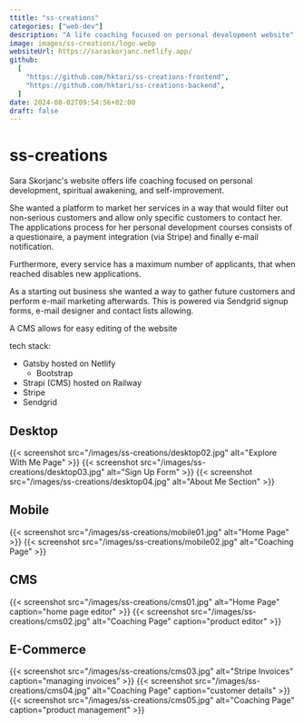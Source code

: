```yaml
---
ttitle: "ss-creations"
categories: ["web-dev"]
description: "A life coaching focused on personal development website"
image: images/ss-creations/logo.webp
websiteUrl: https://saraskorjanc.netlify.app/
github:
  [
    "https://github.com/hktari/ss-creations-frontend",
    "https://github.com/hktari/ss-creations-backend",
  ]
date: 2024-08-02T09:54:56+02:00
draft: false
---
```


# ss-creations

Sara Skorjanc's website offers life coaching focused on personal development, spiritual awakening, and self-improvement.

She wanted a platform to market her services in a way that would filter out non-serious customers and allow only specific customers to contact her. The applications process for her personal development courses consists of a questionaire, a payment integration (via Stripe) and finally e-mail notification.

Furthermore, every service has a maximum number of applicants, that when reached disables new applications.

As a starting out business she wanted a way to gather future customers and perform e-mail marketing afterwards. This is powered via Sendgrid signup forms, e-mail designer and contact lists allowing.

A CMS allows for easy editing of the website

tech stack:

- Gatsby hosted on Netlify
  - Bootstrap
- Strapi (CMS) hosted on Railway
- Stripe
- Sendgrid

## Desktop

{{< screenshot src="/images/ss-creations/desktop02.jpg" alt="Explore With Me Page" >}}
{{< screenshot src="/images/ss-creations/desktop03.jpg" alt="Sign Up Form" >}}
{{< screenshot src="/images/ss-creations/desktop04.jpg" alt="About Me Section" >}}

## Mobile

{{< screenshot src="/images/ss-creations/mobile01.jpg" alt="Home Page" >}}
{{< screenshot src="/images/ss-creations/mobile02.jpg" alt="Coaching Page" >}}

## CMS

{{< screenshot src="/images/ss-creations/cms01.jpg" alt="Home Page" caption="home page editor" >}}
{{< screenshot src="/images/ss-creations/cms02.jpg" alt="Coaching Page" caption="product editor" >}}

## E-Commerce

{{< screenshot src="/images/ss-creations/cms03.jpg" alt="Stripe Invoices" caption="managing invoices" >}}
{{< screenshot src="/images/ss-creations/cms04.jpg" alt="Coaching Page" caption="customer details" >}}
{{< screenshot src="/images/ss-creations/cms05.jpg" alt="Coaching Page" caption="product management" >}}

